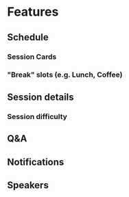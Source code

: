 # Features

## Schedule
### Session Cards
### "Break" slots (e.g. Lunch, Coffee)

## Session details
### Session difficulty

## Q&A

## Notifications

## Speakers
